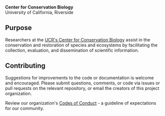 **Center for Conservation Biology** <br>
University of California, Riverside <br>

## Purpose

Researchers at the [UCR's Center for Conservation Biology](https://ccb.ucr.edu/) assist in the conservation and restoration of species and ecosystems by facilitating the collection, evaluation, and dissemination of scientific information.

## Contributing

Suggestions for improvements to the code or documentation is welcome and encouraged. Please submit questions, comments, or code via issues or pull requests on the relevant repository, or email the creators of this project organization.

Review our organization's [Codes of Conduct](https://github.com/ccbucr/.github/blob/main/CODE_OF_CONDUCT.md) - a guideline of expectations for our community.


<!--

**Here are some ideas to get you started:**

## Organization Details

... # public repositories ... of the Center for Conservation Biology GitHub organization . 

🙋‍♀️ A short introduction - what is your organization all about?
🌈 Contribution guidelines - how can the community get involved?
👩‍💻 Useful resources - where can the community find your docs? Is there anything else the community should know?
🍿 Fun facts - what does your team eat for breakfast?
🧙 Remember, you can do mighty things with the power of [Markdown](https://docs.github.com/github/writing-on-github/getting-started-with-writing-and-formatting-on-github/basic-writing-and-formatting-syntax)
-->
